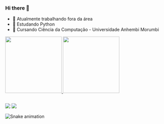### Hi there 👋


- 🔭 Atualmente trabalhando fora da área
- 🌱 Estudando Python
- 🏫 Cursando Ciência da Computação - Universidade Anhembi Morumbi 


<div>
  <a href="https://github.com/GuilaGuila">
  <img height="180em" src="https://github-readme-stats.vercel.app/api?username=GuilaGuila&show_icons=true&theme=react&include_all_commits=true&count_private=true"/>
  <img height="180em" src="https://github-readme-stats.vercel.app/api/top-langs/?username=GuilaGuila&layout=compact&langs_count=7&theme=react"/>
</div>

##
  
  <div>
  <a href = "mailto:guilhermes.oliveira62@gmail.com"><img src="https://img.shields.io/badge/-Gmail-%23333?style=for-the-badge&logo=gmail&logoColor=white" target="_blank"></a>
  <a href="https://www.linkedin.com/in/guilherme-oliveira-500696211/" target="_blank"><img src="https://img.shields.io/badge/-LinkedIn-%230077B5?style=for-the-badge&logo=linkedin&logoColor=white" target="_blank"></a> 
 
  ![Snake animation](https://github.com/GuilaGuila/GuilaGuila/blob/output/github-contribution-grid-snake.svg)
 
</div>
